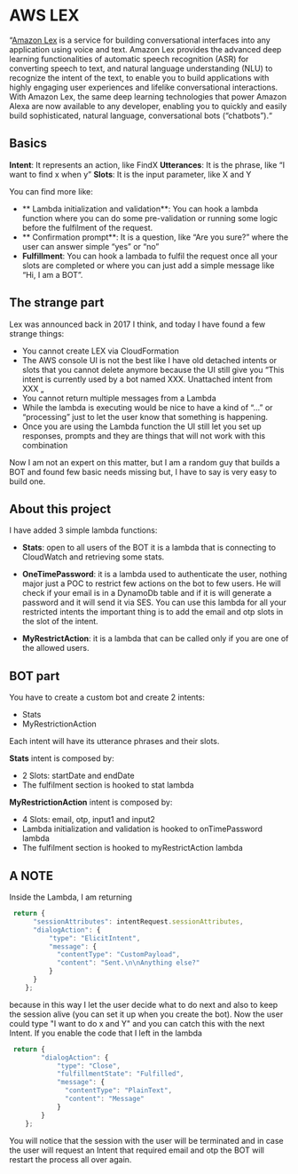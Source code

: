 # AWS LEX #

“[Amazon Lex](https://aws.amazon.com/lex/) is a service for building conversational interfaces into any application using voice and text. Amazon Lex provides the advanced deep learning functionalities of automatic speech recognition (ASR) for converting speech to text, and natural language understanding (NLU) to recognize the intent of the text, to enable you to build applications with highly engaging user experiences and lifelike conversational interactions. With Amazon Lex, the same deep learning technologies that power Amazon Alexa are now available to any developer, enabling you to quickly and easily build sophisticated, natural language, conversational bots (“chatbots”).“

## Basics
**Intent**: It represents an action, like FindX
**Utterances**: It is the phrase, like “I want to find x when y”
**Slots**: It is the input parameter, like X and Y

You can find more like:

* ** Lambda initialization and validation**: You can hook a lambda function where you can do some pre-validation or running some logic before the fulfilment of the request.
* ** Confirmation prompt**: It is a question, like “Are you sure?” where the user can answer simple “yes” or “no”
* **Fulfillment**: You can hook a lambada to fulfil the request once all your slots are completed or where you can just add a simple message like “Hi, I am a BOT”.

## The strange part
Lex was announced back in 2017 I think, and today I have found a few strange things:

* You cannot create LEX via CloudFormation
* The AWS console UI is not the best like I have old detached intents or slots that you cannot delete anymore because the UI still give you
“This intent is currently used by a bot named XXX. Unattached intent from XXX „
* You cannot return multiple messages from a Lambda
* While the lambda is executing would be nice to have a kind of “…” or “processing” just to let the user know that something is happening.
* Once you are using the Lambda function the UI still let you set up responses, prompts and they are things that will not work with this combination

Now I am not an expert on this matter, but I am a random guy that builds a BOT and found few basic needs missing but, I have to say is very easy to build one.


## About this project

I have added 3 simple lambda functions:

* **Stats**: open to all users of the BOT it is a lambda that is connecting to CloudWatch and retrieving some stats.

* **OneTimePassword**: it is a lambda used to authenticate the user, nothing major just a POC to restrict few actions on the bot to few users. He will check if your email is in a DynamoDb table and if it is will generate a password and it will send it via SES. You can use this lambda for all your restricted intents the important thing is to add the email and otp slots in the slot of the intent.

* **MyRestrictAction**: it is a lambda that can be called only if you are one of the allowed users.

## BOT part

You have to create a custom bot and create 2 intents:

* Stats
* MyRestrictionAction

Each intent will have its utterance phrases and their slots.

**Stats** intent is composed by:

* 2 Slots: startDate and endDate
* The fulfilment section is hooked to stat lambda

**MyRestrictionAction** intent is composed by:

* 4 Slots: email, otp, input1 and input2
* Lambda initialization and validation is hooked to onTimePassword lambda
* The fulfilment section is hooked to myRestrictAction lambda

## A NOTE

Inside the Lambda, I am returning 
```javaScript
 return {
      "sessionAttributes": intentRequest.sessionAttributes,
      "dialogAction": {
          "type": "ElicitIntent",
          "message": {
            "contentType": "CustomPayload",
            "content": "Sent.\n\nAnything else?"
          }
      }
    };
```

because in this way I let the user decide what to do next and also to keep the session alive (you can set it up when you create the bot). Now the user could type "I want to do x and Y" and you can catch this with the next Intent.
If you enable the code that I left in the lambda
```javaScript
 return {
        "dialogAction": {
            "type": "Close",
            "fulfillmentState": "Fulfilled",
            "message": {
              "contentType": "PlainText",
              "content": "Message"
            }
        }
    };
```
You will notice that the session with the user will be terminated and in case the user will request an Intent that required email and otp the BOT will restart the process all over again.
